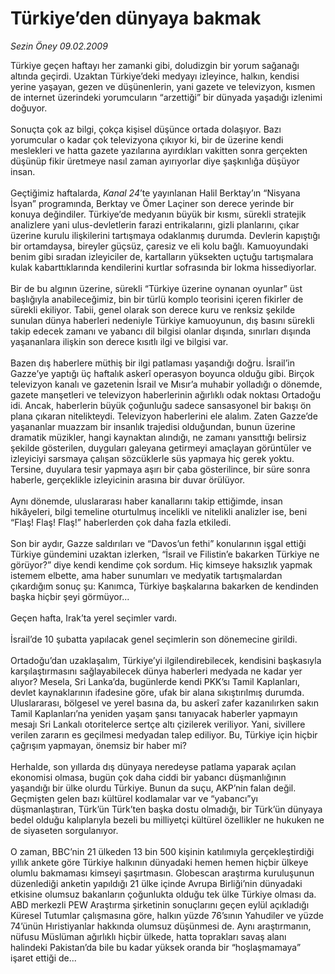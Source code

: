 # Türkiye’den dünyaya bakmak

*Sezin Öney 09.02.2009*

<div class="taraf_structure_2col_1zq">
<div class="margen_n">



 <p>Türkiye geçen haftayı her zamanki gibi, doludizgin bir yorum sağanağı altında geçirdi. Uzaktan Türkiye’deki medyayı izleyince, halkın, kendisi yerine yaşayan, gezen ve düşünenlerin, yani gazete ve televizyon, kısmen de internet üzerindeki yorumcuların “arzettiği” bir dünyada yaşadığı izlenimi doğuyor. <br/><br/>Sonuçta çok az bilgi, çokça kişisel düşünce ortada dolaşıyor. Bazı yorumcular o kadar çok televizyona çıkıyor ki, bir de üzerine kendi meslekleri ve hatta gazete yazılarına ayırdıkları vakitten sonra gerçekten düşünüp fikir üretmeye nasıl zaman ayırıyorlar diye şaşkınlığa düşüyor insan. <br/><br/>Geçtiğimiz haftalarda, <i>Kanal 24</i>’te yayınlanan Halil Berktay’ın “Nisyana İsyan” programında, Berktay ve Ömer Laçiner son derece yerinde bir konuya değindiler. Türkiye’de medyanın büyük bir kısmı, sürekli stratejik analizlere yani ulus-devletlerin farazi entrikalarını, gizli planlarını, çıkar üzerine kurulu ilişkilerini tartışmaya odaklanmış durumda. Devlerin kapıştığı bir ortamdaysa, bireyler güçsüz, çaresiz ve eli kolu bağlı. Kamuoyundaki benim gibi sıradan izleyiciler de, kartalların yüksekten uçtuğu tartışmalara kulak kabarttıklarında kendilerini kurtlar sofrasında bir lokma hissediyorlar. <br/><br/>Bir de bu algının üzerine, sürekli “Türkiye üzerine oynanan oyunlar” üst başlığıyla anabileceğimiz, bin bir türlü komplo teorisini içeren fikirler de sürekli ekiliyor. Tabii, genel olarak son derece kuru ve renksiz şekilde sunulan dünya haberleri nedeniyle Türkiye kamuoyunun, dış basını sürekli takip edecek zamanı ve yabancı dil bilgisi olanlar dışında, sınırları dışında yaşananlara ilişkin son derece kısıtlı ilgi ve bilgisi var. <br/><br/>Bazen dış haberlere müthiş bir ilgi patlaması yaşandığı doğru. İsrail’in Gazze’ye yaptığı üç haftalık askerî operasyon boyunca olduğu gibi. Birçok televizyon kanalı ve gazetenin İsrail ve Mısır’a muhabir yolladığı o dönemde, gazete manşetleri ve televizyon haberlerinin ağırlıklı odak noktası Ortadoğu idi. Ancak, haberlerin büyük çoğunluğu sadece sansasyonel bir bakışı ön plana çıkaran nitelikteydi. Televizyon haberlerini ele alalım. Zaten Gazze’de yaşananlar muazzam bir insanlık trajedisi olduğundan, bunun üzerine dramatik müzikler, hangi kaynaktan alındığı, ne zamanı yansıttığı belirsiz şekilde gösterilen, duyguları galeyana getirmeyi amaçlayan görüntüler ve izleyiciyi sarsmaya çalışan sözcüklerle süs yapmaya hiç gerek yoktu. Tersine, duyulara tesir yapmaya aşırı bir çaba gösterilince, bir süre sonra haberle, gerçeklikle izleyicinin arasına bir duvar örülüyor. <br/><br/>Aynı dönemde, uluslararası haber kanallarını takip ettiğimde, insan hikâyeleri, bilgi temeline oturtulmuş incelikli ve nitelikli analizler ise, beni “Flaş! Flaş! Flaş!” haberlerden çok daha fazla etkiledi. <br/><br/>Son bir aydır, Gazze saldırıları ve “Davos’un fethi” konularının işgal ettiği Türkiye gündemini uzaktan izlerken, “İsrail ve Filistin’e bakarken Türkiye ne görüyor?” diye kendi kendime çok sordum. Hiç kimseye haksızlık yapmak istemem elbette, ama haber sunumları ve medyatik tartışmalardan çıkardığım sonuç şu: Kanımca, Türkiye başkalarına bakarken de kendinden başka hiçbir şeyi görmüyor... <br/><br/>Geçen hafta, Irak’ta yerel seçimler vardı. <br/><br/>İsrail’de 10 şubatta yapılacak genel seçimlerin son dönemecine girildi. <br/><br/>Ortadoğu’dan uzaklaşalım, Türkiye’yi ilgilendirebilecek, kendisini başkasıyla karşılaştırmasını sağlayabilecek dünya haberleri medyada ne kadar yer alıyor? Mesela, Sri Lanka’da, bugünlerde kendi PKK’sı Tamil Kaplanları, devlet kaynaklarının ifadesine göre, ufak bir alana sıkıştırılmış durumda. Uluslararası, bölgesel ve yerel basına da, bu askerî zafer kazanılırken sakın Tamil Kaplanları’na yeniden yaşam şansı tanıyacak haberler yapmayın mesajı Sri Lankalı otoritelerce sertçe altı çizilerek veriliyor. Yani, sivillere verilen zararın es geçilmesi medyadan talep ediliyor. Bu, Türkiye için hiçbir çağrışım yapmayan, önemsiz bir haber mi? <br/><br/>Herhalde, son yıllarda dış dünyaya neredeyse patlama yaparak açılan ekonomisi olmasa, bugün çok daha ciddi bir yabancı düşmanlığının yaşandığı bir ülke olurdu Türkiye. Bunun da suçu, AKP’nin falan değil. Geçmişten gelen bazı kültürel kodlamalar var ve “yabancı”yı düşmanlaştıran, Türk’ün Türk’ten başka dostu olmadığı, bir Türk’ün dünyaya bedel olduğu kalıplarıyla bezeli bu milliyetçi kültürel özellikler ne hukuken ne de siyaseten sorgulanıyor. <br/><br/>O zaman, BBC’nin 21 ülkeden 13 bin 500 kişinin katılımıyla gerçekleştirdiği yıllık ankete göre Türkiye halkının dünyadaki hemen hemen hiçbir ülkeye olumlu bakmaması kimseyi şaşırtmasın. Globescan araştırma kuruluşunun düzenlediği anketin yapıldığı 21 ülke içinde Avrupa Birliği’nin dünyadaki etkisine olumsuz bakanların çoğunlukta olduğu tek ülke Türkiye olması da. ABD merkezli PEW Araştırma şirketinin sonuçlarını geçen eylül açıkladığı Küresel Tutumlar çalışmasına göre, halkın yüzde 76’sının Yahudiler ve yüzde 74’ünün Hıristiyanlar hakkında olumsuz düşünmesi de. Aynı araştırmanın, nüfusu Müslüman ağırlıklı hiçbir ülkede, hatta toprakları savaş alanı halindeki Pakistan’da bile bu kadar yüksek oranda bir “hoşlaşmamaya” işaret ettiği de...</p>
<br/>
<br/>
<br/>



<br/>


<div id="taraf_not">
</div>

</div>


</div>
